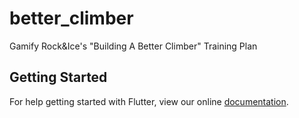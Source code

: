 # better_climber

Gamify Rock&amp;Ice&#x27;s &quot;Building A Better Climber&quot; Training Plan

## Getting Started

For help getting started with Flutter, view our online
[documentation](https://flutter.io/).
